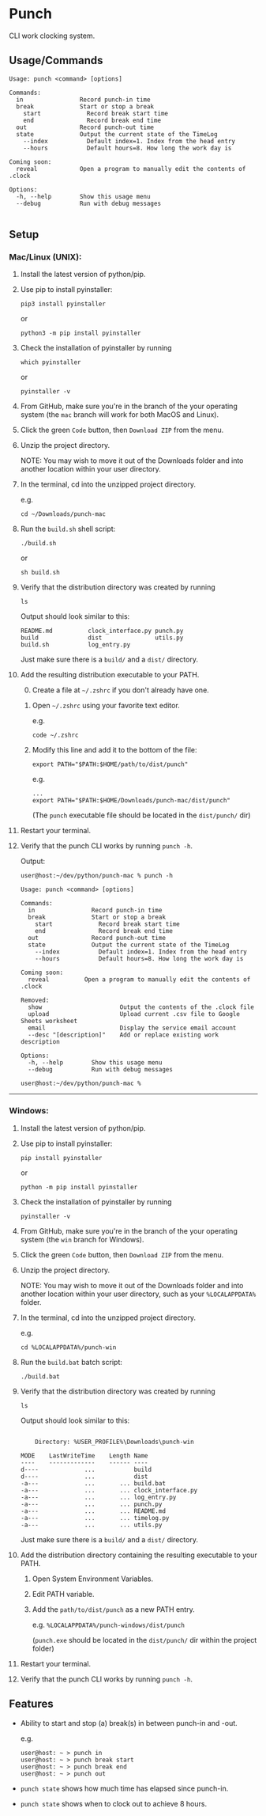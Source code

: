 # Punch

CLI work clocking system.

## Usage/Commands

```
Usage: punch <command> [options]

Commands:
  in                Record punch-in time
  break             Start or stop a break
    start             Record break start time
    end               Record break end time
  out               Record punch-out time
  state             Output the current state of the TimeLog
    --index           Default index=1. Index from the head entry
    --hours           Default hours=8. How long the work day is

Coming soon:
  reveal            Open a program to manually edit the contents of .clock

Options:
  -h, --help        Show this usage menu
  --debug           Run with debug messages


```

## Setup

### Mac/Linux (UNIX):

1. Install the latest version of python/pip.

1. Use pip to install pyinstaller:

    ```
    pip3 install pyinstaller
    ```
    or
    ```
    python3 -m pip install pyinstaller
    ```

1. Check the installation of pyinstaller by running

    ```
    which pyinstaller
    ```
    or
    ```
    pyinstaller -v
    ```

1. From GitHub, make sure you're in the branch of the your operating system (the `mac` branch will work for both MacOS and Linux).

1. Click the green `Code` button, then `Download ZIP` from the menu.

1. Unzip the project directory.

    NOTE: You may wish to move it out of the Downloads folder and into another location within your user directory.

1. In the terminal, cd into the unzipped project directory.

    e.g.
    ```
    cd ~/Downloads/punch-mac
    ```

1. Run the `build.sh` shell script:

    ```
    ./build.sh
    ```
    or 
    ```
    sh build.sh
    ```

1. Verify that the distribution directory was created by running

    ```
    ls
    ```
    Output should look similar to this:
    ```
    README.md          clock_interface.py punch.py
    build              dist               utils.py
    build.sh           log_entry.py
    ```
    Just make sure there is a `build/` and a `dist/` directory.

1. Add the resulting distribution executable to your PATH.

    0. Create a file at `~/.zshrc` if you don't already have one.

    1. Open `~/.zshrc` using your favorite text editor.
        
        e.g.
        ```
        code ~/.zshrc
        ```

    1. Modify this line and add it to the bottom of the file:

        ```
        export PATH="$PATH:$HOME/path/to/dist/punch"
        ```
        e.g.
        ```
        ...
        export PATH="$PATH:$HOME/Downloads/punch-mac/dist/punch"
        ```

        (The `punch` executable file should be located in the `dist/punch/` dir)

1. Restart your terminal.

1. Verify that the punch CLI works by running `punch -h`.

    Output:
    ```
    user@host:~/dev/python/punch-mac % punch -h

    Usage: punch <command> [options]

    Commands:
      in                Record punch-in time
      break             Start or stop a break
        start             Record break start time
        end               Record break end time
      out               Record punch-out time
      state             Output the current state of the TimeLog
        --index           Default index=1. Index from the head entry
        --hours           Default hours=8. How long the work day is

    Coming soon:
      reveal          Open a program to manually edit the contents of .clock

    Removed:
      show                      Output the contents of the .clock file
      upload                    Upload current .csv file to Google Sheets worksheet
      email                     Display the service email account
      --desc "[description]"    Add or replace existing work description

    Options:
      -h, --help        Show this usage menu
      --debug           Run with debug messages

    user@host:~/dev/python/punch-mac % 
    ```

<hr>

### Windows:

1. Install the latest version of python/pip.

1. Use pip to install pyinstaller:

    ```
    pip install pyinstaller
    ```
    or
    ```
    python -m pip install pyinstaller
    ```

1. Check the installation of pyinstaller by running

    ```
    pyinstaller -v
    ```

1. From GitHub, make sure you're in the branch of the your operating system (the `win` branch for Windows).

1. Click the green `Code` button, then `Download ZIP` from the menu.

1. Unzip the project directory.

    NOTE: You may wish to move it out of the Downloads folder and into another location within your user directory, such as your `%LOCALAPPDATA%` folder.

1. In the terminal, cd into the unzipped project directory.

    e.g.
    ```
    cd %LOCALAPPDATA%/punch-win
    ```

1. Run the `build.bat` batch script:

    ```
    ./build.bat
    ```

1. Verify that the distribution directory was created by running

    ```
    ls
    ```
    Output should look similar to this:
    ```
    
        Directory: %USER_PROFILE%\Downloads\punch-win
    
    MODE    LastWriteTime    Length Name
    ----    -------------    ------ ----
    d----             ...           build
    d----             ...           dist
    -a---             ...       ... build.bat
    -a---             ...       ... clock_interface.py
    -a---             ...       ... log_entry.py
    -a---             ...       ... punch.py
    -a---             ...       ... README.md
    -a---             ...       ... timelog.py
    -a---             ...       ... utils.py
    ```
    Just make sure there is a `build/` and a `dist/` directory.

1. Add the distribution directory containing the resulting executable to your PATH.

    1. Open System Environment Variables.
    1. Edit PATH variable.
    1. Add the `path/to/dist/punch` as a new PATH entry.

        e.g. `%LOCALAPPDATA%/punch-windows/dist/punch`

        (`punch.exe` should be located in the `dist/punch/` dir within the project folder)

1. Restart your terminal.

1. Verify that the punch CLI works by running `punch -h`.


## Features

- Ability to start and stop (a) break(s) in between punch-in and -out.

    e.g.
    ```
    user@host: ~ > punch in
    user@host: ~ > punch break start
    user@host: ~ > punch break end
    user@host: ~ > punch out
    ```

- `punch state` shows how much time has elapsed since punch-in.
- `punch state` shows when to clock out to achieve 8 hours.